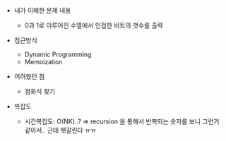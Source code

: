 - 내가 이해한 문제 내용
	- 0과 1로 이루어진 수열에서 인접한 비트의 갯수를 출력

- 접근방식
	- Dynamic Programming
	- Memoization

- 어려웠던 점
	- 점화식 찾기

- 복잡도
	- 시간복잡도: O(NK)..? => recursion 을 통해서 반복되는 숫자를 보니 그런거 같아서.. 근데 헷갈린다 ㅠㅠ